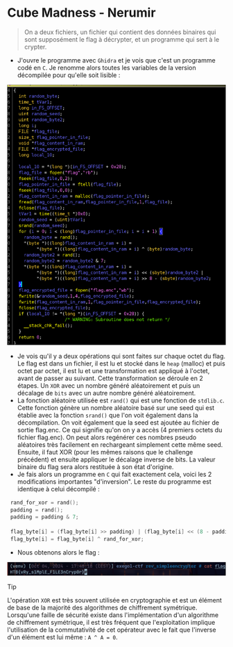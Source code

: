 # Cube Madness - Nerumir

> On a deux fichiers, un fichier qui contient des données binaires qui sont supposément le flag à décrypter, et un programme qui sert à le crypter.

- J'ouvre le programme avec `Ghidra` et je vois que c'est un programme codé en `C`. Je renomme alors toutes les variables de la version décompilée pour qu'elle soit lisible :

![decompiled](data/decompiled.webp)

- Je vois qu'il y a deux opérations qui sont faites sur chaque octet du flag. Le flag est dans un fichier, il est lu et stocké dans le `heap` (malloc) et puis octet par octet, il est lu et une transformation est appliqué à l'octet, avant de passer au suivant. Cette transformation se déroule en 2 étapes. Un `XOR` avec un nombre généré aléatoirement et puis un décalage de `bits` avec un autre nombre généré aléatoirement.
- La fonction aléatoire utilisée est `rand()` qui est une fonction de `stdlib.c`. Cette fonction génère un nombre aléatoire basé sur une seed qui est établie avec la fonction `srand()` que l'on voit également dans la décompilation. On voit également que la seed est ajoutée au fichier de sortie flag.enc. Ce qui signifie qu'on on y a accès (4 premiers octets du fichier flag.enc). On peut alors regénérer ces nombres pseudo aléatoires très facilement en rechargeant simplement cette même seed. Ensuite, il faut XOR (pour les mêmes raisons que le challenge précédent) et ensuite appliquer le décalage inverse de bits. La valeur binaire du flag sera alors restituée à son état d'origine.
- Je fais alors un programme en `C` qui fait exactement cela, voici les 2 modifications importantes "d'inversion". Le reste du programme est identique à celui décompilé :

```c
 rand_for_xor = rand();
 padding = rand();
 padding = padding & 7;
 
 flag_byte[i] = (flag_byte[i] >> padding) | (flag_byte[i] << (8 - padding)); 
 flag_byte[i] = flag_byte[i] ^ rand_for_xor;
```

- Nous obtenons alors le flag :

![Flag](data/flag.webp)

> [!TIP]
> L'opération `XOR` est très souvent utilisée en cryptographie et est un élément de base de la majorité des algorithmes de chiffrement symétrique. Lorsqu'une faille de sécurité existe dans l'implémentation d'un algorithme de chiffrement symétrique, il est très fréquent que l'exploitation implique l'utilisation de la commutativité de cet opérateur avec le fait que l'inverse d'un élément est lui même : `A ^ A = 0`.
